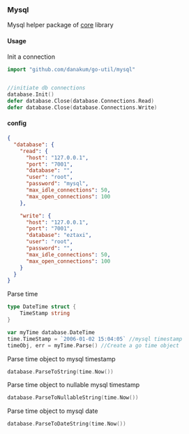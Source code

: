 ### Mysql

Mysql helper package of [core](https://github.com/danakum/go-util) library

#### Usage

Init a connection

```go
import "github.com/danakum/go-util/mysql"


//initiate db connections
database.Init()
defer database.Close(database.Connections.Read)
defer database.Close(database.Connections.Write)

```
#### config

```json
{
  "database": {
    "read": {
      "host": "127.0.0.1",
      "port": "7001",
      "database": "",
      "user": "root",
      "password": "mysql",
      "max_idle_connections": 50,
      "max_open_connections": 100
    },

    "write": {
      "host": "127.0.0.1",
      "port": "7001",
      "database": "eztaxi",
      "user": "root",
      "password": "",
      "max_idle_connections": 50,
      "max_open_connections": 100
    }
  }
}
```
Parse time

```go
type DateTime struct {
	TimeStamp string
}

var myTime database.DateTime
time.TimeStamp = `2006-01-02 15:04:05` //mysql timestamp
timeObj, err = myTime.Parse() //Create a go time object

```

Parse time object to mysql timestamp
```go
database.ParseToString(time.Now())
``` 

Parse time object to nullable mysql timestamp
```go
database.ParseToNullableString(time.Now())
``` 

Parse time object to mysql date
```go
database.ParseToDateString(time.Now())
``` 
